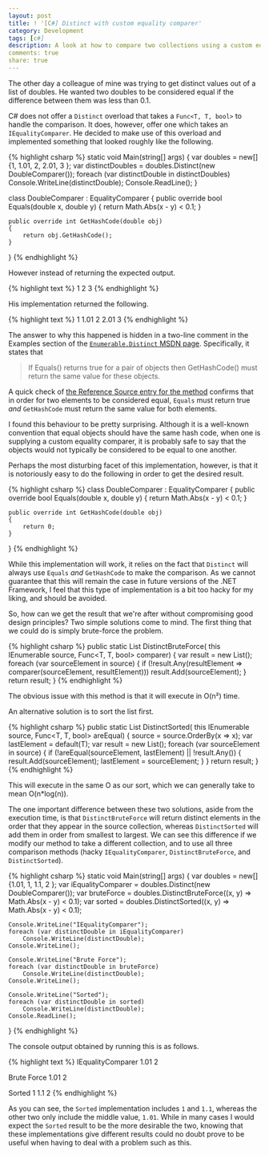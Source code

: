 ```yaml
---
layout: post
title: ! '[C#] Distinct with custom equality comparer'
category: Development
tags: [c#]
description: A look at how to compare two collections using a custom equality comparer. It's not as easy as it may seem!
comments: true
share: true
---
```


The other day a colleague of mine was trying to get distinct values out of a list of doubles. He wanted two doubles to be considered equal if the difference between them was less than 0.1.

C# does not offer a `Distinct` overload that takes a `Func<T, T, bool>` to handle the comparison. It does, however, offer one which takes an `IEqualityComparer`. He decided to make use of this overload and implemented something that looked roughly like the following.

{% highlight csharp %} 
static void Main(string[] args)
{
    var doubles = new[] {1, 1.01, 2, 2.01, 3 };
    var distinctDoubles = doubles.Distinct(new DoubleComparer());
    foreach (var distinctDouble in distinctDoubles)
        Console.WriteLine(distinctDouble);
    Console.ReadLine();
}

class DoubleComparer : EqualityComparer<double>
{
    public override bool Equals(double x, double y)
    {
        return Math.Abs(x - y) < 0.1;
    }

    public override int GetHashCode(double obj)
    {
        return obj.GetHashCode();
    }
}
{% endhighlight %}

However instead of returning the expected output.

{% highlight text %}
1
2
3
{% endhighlight %}

His implementation returned the following.

{% highlight text %}
1
1.01
2
2.01
3
{% endhighlight %}

The answer to why this happened is hidden in a two-line comment in the Examples section of the [`Enumerable.Distinct` MSDN page](http://msdn.microsoft.com/en-us/library/bb338049(v=vs.110).aspx). Specifically, it states that

> If Equals() returns true for a pair of objects then GetHashCode() must return the same value for these objects.

A quick check of [the Reference Source entry for the method](http://referencesource.microsoft.com/#System.Core/System/Linq/Enumerable.cs#1246b23904e29c42#references) confirms that in order for two elements to be considered equal, `Equals` must return true *and* `GetHashCode` must return the same value for both elements.

I found this behaviour to be pretty surprising. Although it is a well-known convention that equal objects should have the same hash code, when one is supplying a custom equality comparer, it is probably safe to say that the objects would not typically be considered to be equal to one another.

Perhaps the most disturbing facet of this implementation, however, is that it is notoriously easy to do the following in order to get the desired result.

{% highlight csharp %} 
class DoubleComparer : EqualityComparer<double>
{
    public override bool Equals(double x, double y)
    {
        return Math.Abs(x - y) < 0.1;
    }

    public override int GetHashCode(double obj)
    {
        return 0;
    }
}
{% endhighlight %}

While this implementation will work, it relies on the fact that `Distinct` will always use `Equals` *and* `GetHashCode` to make the comparison. As we cannot guarantee that this will remain the case in future versions of the .NET Framework, I feel that this type of implementation is a bit too hacky for my liking, and should be avoided.

So, how can we get the result that we're after without compromising good design principles? Two simple solutions come to mind. The first thing that we could do is simply brute-force the problem.

{% highlight csharp %}
public static List<T> DistinctBruteForce<T>(
	this IEnumerable<T> source, Func<T, T, bool> comparer)
{
    var result = new List<T>();
    foreach (var sourceElement in source)
    {
        if (!result.Any(resultElement => comparer(sourceElement, resultElement)))
            result.Add(sourceElement);
    }
    return result;
}
{% endhighlight %}

The obvious issue with this method is that it will execute in O(n²) time.

An alternative solution is to sort the list first.

{% highlight csharp %}
public static List<T> DistinctSorted<T>(
	this IEnumerable<T> source, Func<T, T, bool> areEqual)
{
    source = source.OrderBy(x => x);
    var lastElement = default(T);
    var result = new List<T>();
    foreach (var sourceElement in source)
    {
        if (!areEqual(sourceElement, lastElement) || !result.Any())
        {
            result.Add(sourceElement);
            lastElement = sourceElement;
        }
    }
    return result;
}
{% endhighlight %}

This will execute in the same O as our sort, which we can generally take to mean O(n*log(n)).

The one important difference between these two solutions, aside from the execution time, is that `DistinctBruteForce` will return distinct elements in the order that they appear in the source collection, whereas `DistinctSorted` will add them in order from smallest to largest. We can see this difference if we modify our method to take a different collection, and to use all three comparison methods (hacky `IEqualityComparer`, `DistinctBruteForce`, and `DistinctSorted`).

{% highlight csharp %}
static void Main(string[] args)
{
    var doubles = new[] {1.01, 1, 1.1, 2 };
    var iEqualityComparer = doubles.Distinct(new DoubleComparer());
    var bruteForce = doubles.DistinctBruteForce((x, y) => Math.Abs(x - y) < 0.1);
    var sorted = doubles.DistinctSorted((x, y) => Math.Abs(x - y) < 0.1);

    Console.WriteLine("IEqualityComparer");
    foreach (var distinctDouble in iEqualityComparer)
        Console.WriteLine(distinctDouble);
    Console.WriteLine();

    Console.WriteLine("Brute Force");
    foreach (var distinctDouble in bruteForce)
        Console.WriteLine(distinctDouble);
    Console.WriteLine();

    Console.WriteLine("Sorted");
    foreach (var distinctDouble in sorted)
        Console.WriteLine(distinctDouble);
    Console.ReadLine();
}
{% endhighlight %}

The console output obtained by running this is as follows.

{% highlight text %}
IEqualityComparer
1.01
2

Brute Force
1.01
2

Sorted
1
1.1
2
{% endhighlight %}

As you can see, the `Sorted` implementation includes `1` and `1.1`, whereas the other two only include the middle value, `1.01`. While in many cases I would expect the `Sorted` result to be the more desirable the two, knowing that these implementations give different results could no doubt prove to be useful when having to deal with a problem such as this.